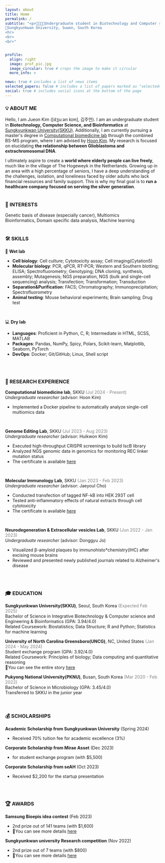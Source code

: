 ```yaml
---
layout: about
title: Home
permalink: /
subtitle: "<p>🧬👩🏻‍💻Undergraduate student in Biotechnology and Computer science</p>
📍Sungkyunkwan University, Suwon, South Korea   
<hr>
<br>
<br>"


profile:
  align: right
  image: prof_pic.jpg
  image_circular: true # crops the image to make it circular
  more_info: >

news: true # includes a list of news items
selected_papers: false # includes a list of papers marked as "selected={true}"
social: true # includes social icons at the bottom of the page
---
```



### 💡 ABOUT ME
Hello, I am Jueon Kim ([dʒuːən kɪm], 김주언). I am an undergraduate student in **Biotechnology, Computer Science, and Bioinformatics** at [Sungkyunkwan University(SKKU)](https://www.skku.edu/eng). Additionally, I am currently pursuing a master's degree in [Computational biomedicine lab](https://hoonbiolab.github.io) through the combined BS-MS program, where I am advised by [Hoon Kim](https://hoonbiolab.github.io/people/prof.kim/). My research is focused on elucidating **the relationship between Glioblastoma and extrachromosomal DNA**.

I ultimately aspire to create a **world where elderly people can live freely**, much like in the village of The Hogeweyk in the Netherlands. Growing up in an area with a high percentage of seniors, I have a deep understanding of the challenges, isolation, and loneliness faced by older adults who lack financial resources and family support. This is why my final goal is to **run a healthcare company focused on serving the silver generation**.
<br>
<br>

### 🎯 INTERESTS
Genetic basis of disease (especially cancer), Multiomics   
Bioinformatics, Domain specific data analysis, Machine learning
<br>
<br>

### 🛠️ SKILLS
🧪 **Wet lab**
- **Cell biology**: Cell culture; Cytotoxicity assay; Cell imaging(Cytation5)
- **Molecular biology**: PCR, qPCR, RT-PCR; Western and Southern blotting; ELISA; Spectrofluorometry; Genotyping; DNA cloning, synthesis, assembly; Mutagenesis; NGS preparation, NGS (bulk and single-cell sequencing) analysis; Transfection; Transformation; Transduction
- **Separation&Purification**: FACS; Chromatography; Immunoprecipitation; Spectrofluorometry
- **Animal testing**: Mouse behavioral experiments; Brain sampling; Drug test
<br>

💻 **Dry lab**
- **Languages**: Proficient in Python, C, R; Intermediate in HTML, SCSS, MATLAB
- **Packages**: Pandas, NumPy, Spicy, Polars, Scikit-learn, Matplotlib, Seaborn, PyTorch
- **DevOps**: Docker; Git/GitHub; Linux, Shell script
<br>
<br>

### 📑 RESEARCH EXPERIENCE
**Computational biomedicine lab**, SKKU <span style="color: gray;">(Jul 2024 - Present)</span>   
*Undergraduate researcher* (advisor: Hoon Kim)   
- Implemented a Docker pipeline to automatically analyze single-cell multiomics data
<br>

**Genome Editing Lab**, SKKU <span style="color: gray;">(Jul 2023 - Aug 2023)</span>   
*Undergraduate researcher* (advisor: Huikwon Kim)
- Executed high-throughput CRISPR screenings to build IscB library
- Analyzed NGS genomic data in genomics for monitoring REC linker mutation status
- The certificate is available [here](https://jue0nkim.github.io/jue0nkim.github.io/assets/img/kim_urp)
<br>

**Molecular Immunology Lab**, SKKU <span style="color: gray;">(Jan 2023 - Feb 2023)</span>   
*Undergraduate researcher* (advisor: Jaeyoul Cho)
- Conducted transfection of tagged NF-kB into HEK 293T cell
- Tested anti-inflammatory effects of natural extracts through cell cytotoxicity
- The certificate is available [here](https://jue0nkim.github.io/jue0nkim.github.io/assets/img/cho_urp)
<br>

**Neurodegeneration & Extracellular vesicles Lab**, SKKU <span style="color: gray;">(Jun 2022 - Jan 2023)</span>   	 
*Undergraduate researcher* (advisor: Donggyu Jo)
- Visualized β-amyloid plaques by immunohisto*chemistry(IHC) after excising mouse brains
- Reviewed and presented newly published journals related to Alzheimer's disease
<br>
<br>

### 🎓 EDUCATION
**Sungkyunkwan University(SKKU)**, Seoul, South Korea <span style="color: gray;">(Expected Feb 2025)</span>	  
  Bachelor of Science in Integrative Biotechnology & Computer science and Engineering & Bioinformatics (GPA: 3.94/4.0)   
  Related Coursework: Biostatistics; Data Structure; R and Python; Statistics for machine learning

**University of North Carolina Greensboro(UNCG)**, NC, United States <span style="color: gray;">(Jan 2024 - May 2024)</span>	  
  Student exchange program (GPA: 3.92/4.0)    
  Related Coursework: Principles of biology; Data computing and quantitative reasoning   
  📌You can see the entire story [here]()

**Pukyong National University(PKNU)**, Busan, South Korea <span style="color: gray;">(Mar 2020 - Feb 2022)</span>	  
  Bachelor of Science in Microbiology (GPA: 3.45/4.0)   
  Transferred to SKKU in the junior year   
<br>
<br>

### 💰 SCHOLARSHIPS
**Academic Scholarship from Sungkyunkwan University** (Spring 2024)
- Received 70% tuition fee for academic excellence (3%)   

**Corporate Scholarship from Mirae Asset** (Dec 2023)
- for student exchange program (with $5,500)   

**Corporate Scholarship from seAH** (Oct 2023)
- Received $2,200 for the startup presentation

<br>
<br>

### 🏆 AWARDS
**Samsung Bioepis idea contest** (Feb 2023)
- 2nd prize out of 141 teams (with $1,600)   
- 📌You can see more details [here](https://jue0nkim.github.io/projects/1_project/)

**Sungkyunkwan university Research competition** (Nov 2022)
- 2nd prize out of 7 teams (with $800)  
- 📌You can see more details [here](https://jue0nkim.github.io/projects/2_project/)

